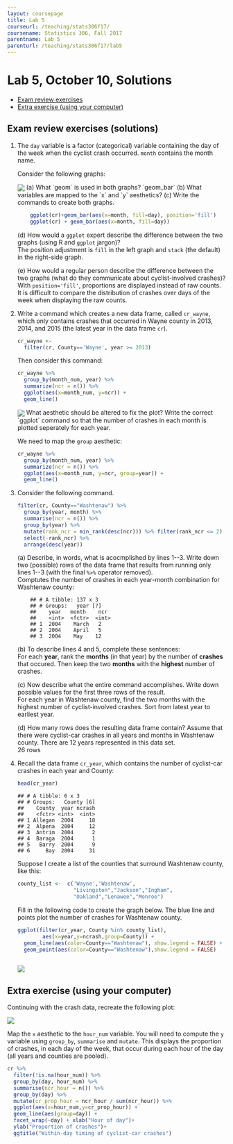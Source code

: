 ```yaml
---
layout: coursepage
title: Lab 5
courseurl: /teaching/stats306f17/
coursename: Statistics 306, Fall 2017
parentname: Lab 5
parenturl: /teaching/stats306f17/lab5
---
```


# Lab 5, October 10, Solutions

-   [Exam review exercises](#exam-review-exercises)
-   [Extra exercise (using your computer)](#extra-exercise-using-your-computer)


## Exam review exercises (solutions)

1.  The `day` variable is a factor (categorical) variable containing the day of the week when the cyclist crash occurred. `month` contains the month name.

    Consider the following graphs:

    <img src="../ex1.png" align="center">
    (a) What `geom` is used in both graphs?  
    	     `geom_bar`  
    (b) What variables are mapped to the `x` and `y` aesthetics?  
    (c) Write the commands to create both graphs.  
    
    ```r
        ggplot(cr)+geom_bar(aes(x=month, fill=day), position='fill')
        ggplot(cr) + geom_bar(aes(x=month, fill=day))
    ```  
      
    (d) How would a `ggplot` expert describe the difference between the two graphs (using R and `ggplot` jargon)?   
    	The position adjustment is `fill` in the left graph and `stack` (the default) in the right-side graph.   
    
    (e) How would a regular person describe the difference between the two graphs (what do they communicate about cyclist-involved crashes)?   
            With `position='fill'`, proportions are displayed instead of raw counts. It is difficult to compare the distribution of crashes over days of the week when displaying the raw counts.  

    
1.  Write a command which creates a new data frame, called `cr_wayne`, which only contains crashes that occurred in Wayne county in 2013, 2014, and 2015 (the latest year in the data frame `cr`).

    ``` r
    cr_wayne <-
      filter(cr, County=='Wayne', year >= 2013)
    ```
    
    Then consider this command:

    ``` r
    cr_wayne %>% 
      group_by(month_num, year) %>%
      summarize(ncr = n()) %>%
      ggplot(aes(x=month_num, y=ncr)) + 
      geom_line()
    ```
    <img src="../badwayne-1.png" align="center">
    What aesthetic should be altered to fix the plot? Write the correct `ggplot` command so that the number of crashes in each month is plotted seperately for each year.
    
    We need to map the `group` aesthetic:
    
    ```r
    cr_wayne %>% 
      group_by(month_num, year) %>%
      summarize(ncr = n()) %>%
      ggplot(aes(x=month_num, y=ncr, group=year)) + 
      geom_line()
    ```


1.  Consider the following command.

    ``` r
    filter(cr, County=="Washtenaw") %>%                                 # line 1
      group_by(year, month) %>%                                         #      2
      summarise(ncr = n()) %>%                                          #      3
      group_by(year) %>%                                                #      4
      mutate(rank_ncr = min_rank(desc(ncr))) %>% filter(rank_ncr <= 2) %>% #   5
      select(-rank_ncr) %>%                                             #      6
      arrange(desc(year))                                               #      7
    ```

    (a) Describe, in words, what is acocmplished by lines 1--3. Write down two (possible) rows of the data frame that results from running only lines 1--3 (with the final `%>%` operator removed).  
        Comptutes the number of crashes in each year-month combination for Washtenaw county:
            
            ## # A tibble: 137 x 3
            ## # Groups:   year [?]
            ##    year   month    ncr
            ##    <int>  <fctr>  <int>
            ## 1  2004    March   2
            ## 2  2004    April   5
            ## 3  2004    May    12	
    
    	
    (b) To describe lines 4 and 5, complete these sentences:  
	        For each **year**, rank the **months** (in that year) by the number of **crashes** that occured. Then keep the two **months** with the **highest** number of crashes.  

    (c) Now describe what the entire command accomplishes. Write down possible values for the first three rows of the result.  
             For each year in Washtenaw county, find the two months with the highest number of cyclist-involved crashes. Sort from latest year to earliest year.  

    (d) How many rows does the resulting data frame contain? Assume that there were cyclist-car crashes in all years and months in Washtenaw county. There are 12 years represented in this data set.  
            26 rows  

1.  Recall the data frame `cr_year`, which contains the number of cyclist-car crashes in each year and County:

    ``` r
    head(cr_year)
    ```

        ## # A tibble: 6 x 3
        ## # Groups:   County [6]
        ##    County  year ncrash
        ##    <fctr> <int>  <int>
        ## 1 Allegan  2004     18
        ## 2  Alpena  2004     12
        ## 3  Antrim  2004      2
        ## 4  Baraga  2004      1
        ## 5   Barry  2004      9
        ## 6     Bay  2004     31
    
    Suppose I create a list of the counties that surround Washtenaw county, like this:

    ``` r
    county_list <-  c('Wayne','Washtenaw',
                      "Livingston","Jackson","Ingham",
                      "Oakland","Lenawee","Monroe")
    ```

    Fill in the following code to create the graph below. The blue line and points plot the number of crashes for Washtenaw county.

    ``` r
    ggplot(filter(cr_year, County %in% county_list), 
            aes(x=year,y=ncrash,group=County)) +
      geom_line(aes(color=County=="Washtenaw"), show.legend = FALSE) +
      geom_point(aes(color=County=="Washtenaw"),show.legend = FALSE)
      
    ```
    
    <img src="../unnamed-chunk-7-1.png" align="center">

## Extra exercise (using your computer)

Continuing with the crash data, recreate the following plot:

<img src="../crash-timeofday-1.png" align="center">

Map the `x` aesthetic to the `hour_num` variable. You will need to compute the `y` variable using `group_by`, `summarise` and `mutate`. This displays the proportion of crashes, in each day of the week, that occur during each hour of the day (all years and counties are pooled). 

```r
cr %>% 
  filter(!is.na(hour_num)) %>%
  group_by(day, hour_num) %>%
  summarise(ncr_hour = n()) %>%
  group_by(day) %>%
  mutate(cr_prop_hour = ncr_hour / sum(ncr_hour)) %>%
  ggplot(aes(x=hour_num,y=cr_prop_hour)) + 
  geom_line(aes(group=day)) + 
  facet_wrap(~day) + xlab("Hour of day")+
  ylab("Proportion of crashes")+
  ggtitle("Within-day timing of cyclist-car crashes")
```
